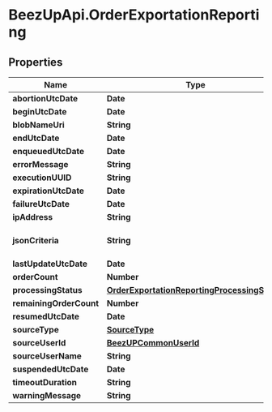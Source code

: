 # BeezUpApi.OrderExportationReporting

## Properties
Name | Type | Description | Notes
------------ | ------------- | ------------- | -------------
**abortionUtcDate** | **Date** |  | [optional] 
**beginUtcDate** | **Date** |  | [optional] 
**blobNameUri** | **String** |  | [optional] 
**endUtcDate** | **Date** |  | [optional] 
**enqueuedUtcDate** | **Date** |  | 
**errorMessage** | **String** |  | [optional] 
**executionUUID** | **String** |  | 
**expirationUtcDate** | **Date** |  | [optional] 
**failureUtcDate** | **Date** |  | [optional] 
**ipAddress** | **String** |  | 
**jsonCriteria** | **String** | Raw representation of the JSON | [optional] 
**lastUpdateUtcDate** | **Date** |  | [optional] 
**orderCount** | **Number** |  | [optional] 
**processingStatus** | [**OrderExportationReportingProcessingStatus**](OrderExportationReportingProcessingStatus.md) |  | 
**remainingOrderCount** | **Number** |  | [optional] 
**resumedUtcDate** | **Date** |  | [optional] 
**sourceType** | [**SourceType**](SourceType.md) |  | 
**sourceUserId** | [**BeezUPCommonUserId**](BeezUPCommonUserId.md) |  | [optional] 
**sourceUserName** | **String** |  | 
**suspendedUtcDate** | **Date** |  | [optional] 
**timeoutDuration** | **String** |  | [optional] 
**warningMessage** | **String** |  | [optional] 


